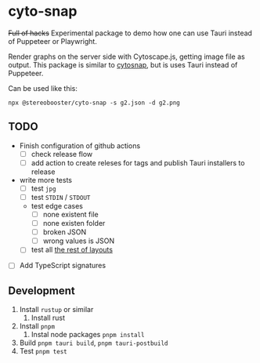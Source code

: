 # cyto-snap

~~Full of hacks~~ Experimental package to demo how one can use Tauri instead of Puppeteer or Playwright.

Render graphs on the server side with Cytoscape.js, getting image file as output. This package is similar to [cytosnap](https://github.com/cytoscape/cytosnap), but is uses Tauri instead of Puppeteer.

Can be used like this:

```
npx @stereobooster/cyto-snap -s g2.json -d g2.png
```

## TODO

- Finish configuration of github actions
  - [ ] check release flow
  - [ ] add action to create releses for tags and publish Tauri installers to release
- write more tests
  - [ ] test `jpg`
  - [ ] test `STDIN` / `STDOUT`
  - test edge cases
    - [ ] none existent file
    - [ ] none existen folder
    - [ ] broken JSON
    - [ ] wrong values is JSON
  - [ ] test all [the rest of layouts](https://js.cytoscape.org/#extensions/layout-extensions) 
- [ ] Add TypeScript signatures

## Development

1. Install `rustup` or similar
   1. Install rust
2. Install `pnpm`
   1. Instal node packages `pnpm install`
3. Build `pnpm tauri build`, `pnpm tauri-postbuild`
4. Test `pnpm test`

